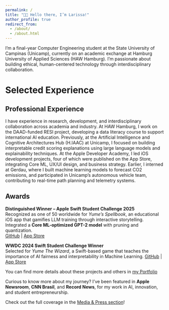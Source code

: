```yaml
---
permalink: /
title: "👋🏼 Hello there, I’m Larissa!"
author_profile: true
redirect_from: 
  - /about/
  - /about.html
---
```


I’m a final-year Computer Engineering student at the State University of Campinas (Unicamp), currently on an academic exchange at Hamburg University of Applied Sciences (HAW Hamburg). I’m passionate about building ethical, human-centered technology through interdisciplinary collaboration.

# Selected Experience

## Professional Experience

I have experience in research, development, and interdisciplinary collaboration across academia and industry. At HAW Hamburg, I work on the DAAD-funded RESI project, developing a data literacy course to support international AI education. Previously, at the Artificial Intelligence and Cognitive Architectures Hub (H.IAAC) at Unicamp, I focused on building interpretable credit scoring explanations using large language models and explainability techniques. At the Apple Developer Academy, I led iOS development projects, four of which were published on the App Store, integrating Core ML, UX/UI design, and business strategy. Earlier, I interned at Gerdau, where I built machine learning models to forecast CO2 emissions, and participated in Unicamp’s autonomous vehicle team, contributing to real-time path planning and telemetry systems.

## Awards

**Distinguished Winner – Apple Swift Student Challenge 2025**  
Recognized as one of 50 worldwide for *Yume’s Spellbook*, an educational iOS app that gamifies LLM training through interactive storytelling. Integrated a **Core ML-optimized GPT-2 model** with pruning and quantization.  
[GitHub](https://github.com/lariokabayashi/YumeSpeelbook) | [App Store](https://apps.apple.com/de/app/yumes-spellbook/id6741521708?l=en-GB)

**WWDC 2024 Swift Student Challenge Winner**  
Selected for *Yume The Wizard*, a Swift-based game that teaches the importance of AI fairness and interpretability in Machine Learning. [GitHub](https://github.com/lariokabayashi/YumeTheWizardWWDC) | [App Store](https://apps.apple.com/br/app/yumethewizard/id6480236327&ved=2ahUKEwjGrYzY_MCOAxXlSPEDHT8DAgoQFnoECBYQAQ&usg=AOvVaw2t9YnRxL21_Zqu4yA_J9WY)

You can find more details about these projects and others in [my Portfolio](https://lariokabayashi.github.io/academicpages.github.io//portfolio/)

Curious to know more about my journey? 
I’ve been featured in **Apple Newsroom**, **CNN Brasil**, and **Record News**, for my work in AI, innovation, and student entrepreneurship.

Check out the full coverage in the [Media & Press section](../press/)!
